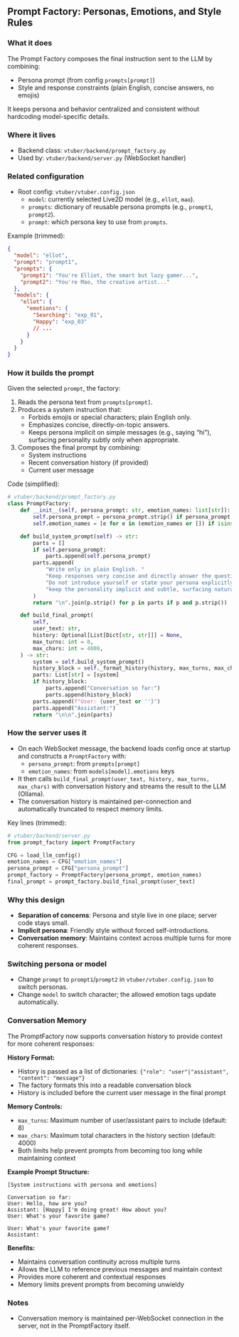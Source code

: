## Prompt Factory: Personas, Emotions, and Style Rules

### What it does
The Prompt Factory composes the final instruction sent to the LLM by combining:
- Persona prompt (from config `prompts[prompt]`)
- Style and response constraints (plain English, concise answers, no emojis)

It keeps persona and behavior centralized and consistent without hardcoding model-specific details.

### Where it lives
- Backend class: `vtuber/backend/prompt_factory.py`
- Used by: `vtuber/backend/server.py` (WebSocket handler)

### Related configuration
- Root config: `vtuber/vtuber.config.json`
  - `model`: currently selected Live2D model (e.g., `ellot`, `mao`).
  - `prompts`: dictionary of reusable persona prompts (e.g., `prompt1`, `prompt2`).
  - `prompt`: which persona key to use from `prompts`.

Example (trimmed):
```json
{
  "model": "ellot",
  "prompt": "prompt1",
  "prompts": {
    "prompt1": "You're Elliot, the smart but lazy gamer...",
    "prompt2": "You're Mao, the creative artist..."
  },
  "models": {
    "ellot": {
      "emotions": {
        "Searching": "exp_01",
        "Happy": "exp_03"
        // ...
      }
    }
  }
}
```

### How it builds the prompt
Given the selected `prompt`, the factory:
1) Reads the persona text from `prompts[prompt]`.
2) Produces a system instruction that:
   - Forbids emojis or special characters; plain English only.
   - Emphasizes concise, directly-on-topic answers.
   - Keeps persona implicit on simple messages (e.g., saying “hi”), surfacing personality subtly only when appropriate.
3) Composes the final prompt by combining:
   - System instructions
   - Recent conversation history (if provided)
   - Current user message

Code (simplified):
```python
# vtuber/backend/prompt_factory.py
class PromptFactory:
    def __init__(self, persona_prompt: str, emotion_names: list[str]):
        self.persona_prompt = persona_prompt.strip() if persona_prompt else ""
        self.emotion_names = [e for e in (emotion_names or []) if isinstance(e, str) and e.strip()]

    def build_system_prompt(self) -> str:
        parts = []
        if self.persona_prompt:
            parts.append(self.persona_prompt)
        parts.append(
            "Write only in plain English. "
            "Keep responses very concise and directly answer the question. "
            "Do not introduce yourself or state your persona explicitly on simple messages; "
            "keep the personality implicit and subtle, surfacing naturally only when appropriate."
        )
        return "\n".join(p.strip() for p in parts if p and p.strip())

    def build_final_prompt(
        self,
        user_text: str,
        history: Optional[List[Dict[str, str]]] = None,
        max_turns: int = 8,
        max_chars: int = 4000,
    ) -> str:
        system = self.build_system_prompt()
        history_block = self._format_history(history, max_turns, max_chars)
        parts: List[str] = [system]
        if history_block:
            parts.append("Conversation so far:")
            parts.append(history_block)
        parts.append(f"User: {user_text or ''}")
        parts.append("Assistant:")
        return "\n\n".join(parts)
```

### How the server uses it
- On each WebSocket message, the backend loads config once at startup and constructs a `PromptFactory` with:
  - `persona_prompt`: from `prompts[prompt]`
  - `emotion_names`: from `models[model].emotions` keys
- It then calls `build_final_prompt(user_text, history, max_turns, max_chars)` with conversation history and streams the result to the LLM (Ollama).
- The conversation history is maintained per-connection and automatically truncated to respect memory limits.

Key lines (trimmed):
```python
# vtuber/backend/server.py
from prompt_factory import PromptFactory

CFG = load_llm_config()
emotion_names = CFG["emotion_names"]
persona_prompt = CFG["persona_prompt"]
prompt_factory = PromptFactory(persona_prompt, emotion_names)
final_prompt = prompt_factory.build_final_prompt(user_text)
```

### Why this design
- **Separation of concerns**: Persona and style live in one place; server code stays small.
- **Implicit persona**: Friendly style without forced self-introductions.
- **Conversation memory**: Maintains context across multiple turns for more coherent responses.

### Switching persona or model
- Change `prompt` to `prompt1`/`prompt2` in `vtuber/vtuber.config.json` to switch personas.
- Change `model` to switch character; the allowed emotion tags update automatically.

### Conversation Memory
The PromptFactory now supports conversation history to provide context for more coherent responses:

**History Format:**
- History is passed as a list of dictionaries: `{"role": "user"|"assistant", "content": "message"}`
- The factory formats this into a readable conversation block
- History is included before the current user message in the final prompt

**Memory Controls:**
- `max_turns`: Maximum number of user/assistant pairs to include (default: 8)
- `max_chars`: Maximum total characters in the history section (default: 4000)
- Both limits help prevent prompts from becoming too long while maintaining context

**Example Prompt Structure:**
```
[System instructions with persona and emotions]

Conversation so far:
User: Hello, how are you?
Assistant: [Happy] I'm doing great! How about you?
User: What's your favorite game?

User: What's your favorite game?
Assistant:
```

**Benefits:**
- Maintains conversation continuity across multiple turns
- Allows the LLM to reference previous messages and maintain context
- Provides more coherent and contextual responses
- Memory limits prevent prompts from becoming unwieldy

### Notes
- Conversation memory is maintained per-WebSocket connection in the server, not in the PromptFactory itself.


